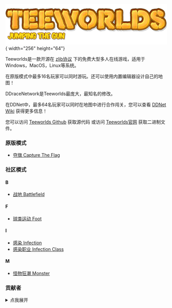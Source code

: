 ![Teeworlds](resources/teeworlds/gui_logo.png "Teeworlds"){ width="256" height="64"}

Teeworlds是一款开源在 [zlib协议](https://github.com/teeworlds/teeworlds/blob/master/license.txt) 下的免费大型多人在线游戏，适用于Windows，MacOS，Linux等系统。

在原版模式中最多16名玩家可以同时游玩。还可以使用内置编辑器设计自己的地图！

DDraceNetwork是Teeworlds最庞大，最知名的修改。

在DDNet中，最多64名玩家可以同时在地图中进行合作闯关，您可以查看 [DDNet Wiki](https://wiki.ddnet.org) 获得更多信息！

您可以访问 [Teeworlds Github](https://github.com/teeworlds/teeworlds) 获取源代码 或访问 [Teeworlds官网](https://teeworlds.com) 获取二进制文件。

### 原版模式

- [夺旗 Capture The Flag](?id=modes/ctf)

### 社区模式

#### B
- [战地 Battlefield](?id=modes/battlefield)

#### F

- [球类运动 Foot](?id=modes/foot)

#### I

- [感染 Infection](?id=modes/infection)
- [感染职业 Infection Class](?id=modes/infclass)

#### M
- [怪物狂潮 Monster](?id=modes/monster)


### 贡献者
<details>
<summary>点我展开</summary>
<a href="https://github.com/teeworlds/teeworlds/graphs/contributors">
  <img src="https://contrib.rocks/image?repo=teeworlds/teeworlds&max=999&column=20" alt="贡献者" />
</a>
</details>